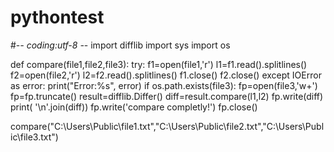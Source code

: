 # pythontest
#-*- coding:utf-8 -*-
import difflib
import sys
import os

def compare(file1,file2,file3):
    try:
        f1=open(file1,'r')
        l1=f1.read().splitlines()
        f2=open(file2,'r')
        l2=f2.read().splitlines()
        f1.close()
        f2.close()
    except IOError as error:
        print("Error:%s", error)
    if os.path.exists(file3):
        fp=open(file3,'w+')
        fp=fp.truncate()
        result=difflib.Differ()
        diff=result.compare(l1,l2)
        fp.write(diff)
        print( '\n'.join(diff))
        fp.write('compare completly!')
        fp.close()

compare("C:\\Users\\Public\\file1.txt","C:\\Users\\Public\\file2.txt","C:\\Users\\Public\\file3.txt")
